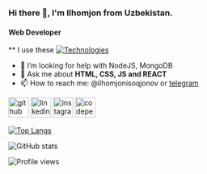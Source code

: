 ### Hi there 👋, I'm Ilhomjon from Uzbekistan.
#### **Web Developer**

** I use these
    [![Technologies](https://skills.thijs.gg/icons?i=js,css,react,html&theme=dark)](https://skills.thijs.gg)

- 🤔 I’m looking for help with NodeJS, MongoDB 
- 💬 Ask me about **HTML, CSS, JS and REACT** 
- 📫 How to reach me: @ilhomjonisoqjonov or [telegram](https://t.me/ilhomjon_isaqjonov) 


[<img src='https://cdn.jsdelivr.net/npm/simple-icons@3.0.1/icons/github.svg' alt='github' height='40'>](https://github.com/ilhomjon003)  [<img src='https://cdn.jsdelivr.net/npm/simple-icons@3.0.1/icons/linkedin.svg' alt='linkedin' height='40'>](https://www.linkedin.com/in/ilhomjon-isaqjonov-b0b62b226/)  [<img src='https://cdn.jsdelivr.net/npm/simple-icons@3.0.1/icons/instagram.svg' alt='instagram' height='40'>](https://www.instagram.com/ilhomjon_isaqjon0v/)  [<img src='https://cdn.jsdelivr.net/npm/simple-icons@3.0.1/icons/codepen.svg' alt='codepen' height='40'>](https://codepen.io/ilhomjon003)  

[![Top Langs](https://github-readme-stats.vercel.app/api/top-langs/?username=ilhomjon003)](https://github.com/anuraghazra/github-readme-stats)

![GitHub stats](https://github-readme-stats.vercel.app/api?username=ilhomjon003&show_icons=true&count_private=true)  

![Profile views](https://gpvc.arturio.dev/ilhomjon003)  
